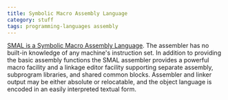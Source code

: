 ```yaml
---
title: Symbolic Macro Assembly Language
category: stuff
tags: programming-languages assembly
---
```


[SMAL is a Symbolic Macro Assembly Language](http://homepage.cs.uiowa.edu/~dwjones/cross/). The assembler has no built-in knowledge of any machine's instruction set. In addition to providing the basic assembly functions the SMAL assembler provides a powerful macro facility and a linkage editor facility supporting separate assembly, subprogram libraries, and shared common blocks. Assembler and linker output may be either absolute or relocatable, and the object language is encoded in an easily interpreted textual form.

